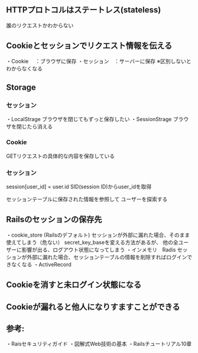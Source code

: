 ## HTTPプロトコルはステートレス(stateless)
誰のリクエストかわからない

## Cookieとセッションでリクエスト情報を伝える

・Cookie　 ：ブラウザに保存
・セッション　：サーバーに保存
※区別しないとわからなくなる

## Storage
### セッション
・LocalStrage
ブラウザを閉じてもずっと保存したい
・SessionStrage
ブラウザを閉じたら消える

### Cookie
GETリクエストの具体的な内容を保存している

### セッション
session[user_id] = user.id
SID(session ID)からuser_idを取得

セッションテーブルに保存された情報を参照して
ユーザーを探索する

## Railsのセッションの保存先
・cookie_store (Railsのデフォルト)
セッションが外部に漏れた場合、そのまま使えてしまう（危ない）
secret_key_baseを変える方法があるが、
他の全ユーザーに影響が出る、ログアウト状態になってしまう
・インメモリ　Radis
セッションが外部に漏れた場合、セッションテーブルの情報を削除すればログインできなくなる
・ActiveRecord

## Cookieを消すと未ログイン状態になる

## Cookieが漏れると他人になりすますことができる

## 参考: 
・Raisセキュリティガイド
・図解式Web技術の基本
・Railsチュートリアル10章　
